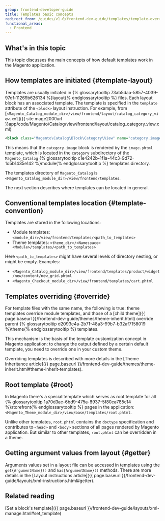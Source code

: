 ```yaml
---
group: frontend-developer-guide
title: Templates basic concepts
redirect_from: /guides/v1.0/frontend-dev-guide/templates/template-override.html
functional_areas:
  - Frontend
---
```


## What's in this topic

This topic discusses the main concepts of how default templates work in the Magento application. 

## How templates are initiated {#template-layout}

Templates are usually initiated in {% glossarytooltip 73ab5daa-5857-4039-97df-11269b626134 %}layout{% endglossarytooltip %} files.
Each layout block has an associated template. 
The template is specified in the `template` attribute of the `<block>` layout instruction. 
For example, from [`<Magento_Catalog_module_dir>/view/frontend/layout/catalog_category_view.xml`]({{ site.mage2000url }}app/code/Magento/Catalog/view/frontend/layout/catalog_category_view.xml)

```xml
<block class="Magento\Catalog\Block\Category\View" name="category.image" template="Magento_Catalog::category/image.phtml"/>
```

This means that the `category.image` block is rendered by the `image.phtml` template, which is located in the `category` subdirectory of the `Magento_Catalog` {% glossarytooltip c1e4242b-1f1a-44c3-9d72-1d5b1435e142 %}module{% endglossarytooltip %} templates directory.

The templates directory of `Magento_Catalog` is `<Magento_Catalog_module_dir>/view/frontend/templates`.

The next section describes where templates can be located in general.

## Conventional templates location {#template-convention} 

Templates are stored in the following locations:

* Module templates: `<module_dir>/view/frontend/templates/<path_to_templates>`
* Theme templates: `<theme_dir>/<Namespace><Module>/templates/<path_to_templates>`

Here `<path_to_templates>` might have several levels of directory nesting, or might be empty. Examples:

* `<Magento_Catalog_module_dir>/view/frontend/templates/product/widget/new/content/new_grid.phtml`
* `<Magento_Checkout_module_dir>/view/frontend/templates/cart.phtml`

## Templates overriding {#override}

For template files with the same name, the following is true: 
theme templates override module templates, and those of a [child theme]({{ page.baseurl }}/frontend-dev-guide/themes/theme-inherit.html) override parent {% glossarytooltip d2093e4a-2b71-48a3-99b7-b32af7158019 %}theme{% endglossarytooltip %} templates.

This mechanism is the basis of the template customization concept in Magento application: to change the output defined by a certain default template, you need to override one in your custom theme.

Overriding templates is described with more details in the [Theme Inheritance article]({{ page.baseurl }}/frontend-dev-guide/themes/theme-inherit.html#theme-inherit-templates).

## Root template {#root}

In Magento there's a special template which serves as root template for all {% glossarytooltip 1a70d3ac-6bd9-475a-8937-5f80ca785c14 %}storefront{% endglossarytooltip %} pages in the application: `<Magento_Theme_module_dir>/view/base/templates/root.phtml`.

Unlike other templates, `root.phtml` contains the `doctype` specification and contributes to `<head>` and `<body>` sections of all pages rendered by Magento application. But similar to other templates, `root.phtml` can be overridden in a theme. 

## Getting argument values from layout {#getter}

Arguments values set in a layout file can be accessed in templates using the `get{ArgumentName}()` and `has{ArgumentName}()` methods. There are more details in the [Layout instructions article]({{ page.baseurl }}/frontend-dev-guide/layouts/xml-instructions.html#getter).

## Related reading

[Set a block's template]({{ page.baseurl }}/frontend-dev-guide/layouts/xml-manage.html#set_template)
